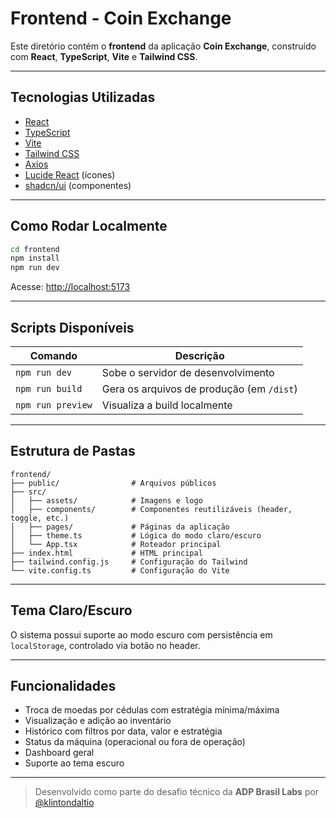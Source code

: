 # Frontend - Coin Exchange

Este diretório contém o **frontend** da aplicação **Coin Exchange**, construído com **React**, **TypeScript**, **Vite** e **Tailwind CSS**.

---

## Tecnologias Utilizadas

- [React](https://react.dev/)
- [TypeScript](https://www.typescriptlang.org/)
- [Vite](https://vitejs.dev/)
- [Tailwind CSS](https://tailwindcss.com/)
- [Axios](https://axios-http.com/)
- [Lucide React](https://lucide.dev/) (ícones)
- [shadcn/ui](https://ui.shadcn.com/) (componentes)

---

## Como Rodar Localmente

```bash
cd frontend
npm install
npm run dev
```

Acesse: [http://localhost:5173](http://localhost:5173)

---

## Scripts Disponíveis

| Comando            | Descrição                                |
|--------------------|--------------------------------------------|
| `npm run dev`      | Sobe o servidor de desenvolvimento         |
| `npm run build`    | Gera os arquivos de produção (em `/dist`)  |
| `npm run preview`  | Visualiza a build localmente               |

---

## Estrutura de Pastas

```
frontend/
├── public/                # Arquivos públicos
├── src/
│   ├── assets/            # Imagens e logo
│   ├── components/        # Componentes reutilizáveis (header, toggle, etc.)
│   ├── pages/             # Páginas da aplicação
│   ├── theme.ts           # Lógica do modo claro/escuro
│   └── App.tsx            # Roteador principal
├── index.html             # HTML principal
├── tailwind.config.js     # Configuração do Tailwind
└── vite.config.ts         # Configuração do Vite
```

---

## Tema Claro/Escuro

O sistema possui suporte ao modo escuro com persistência em `localStorage`, controlado via botão no header.

---

## Funcionalidades

- Troca de moedas por cédulas com estratégia mínima/máxima
- Visualização e adição ao inventário
- Histórico com filtros por data, valor e estratégia
- Status da máquina (operacional ou fora de operação)
- Dashboard geral
- Suporte ao tema escuro

---

> Desenvolvido como parte do desafio técnico da **ADP Brasil Labs** por [@klintondaltio](https://github.com/klintondaltio)
